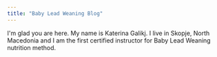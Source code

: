 ```yaml
---
title: "Baby Lead Weaning Blog"
---
```


I'm glad you are here. 
My name is Katerina Galikj. I live in Skopje, North Macedonia and I am the first certified instructor for Baby Lead Weaning nutrition method. 
